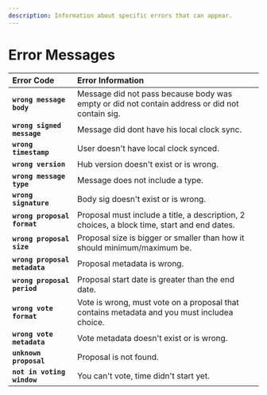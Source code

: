 ```yaml
---
description: Information about specific errors that can appear.
---
```


# Error Messages

| **Error Code** | **Error Information** |
| :--- | :--- |
| **`wrong message body`** | Message did not pass because body was empty or did not contain address or did not contain sig. |
| **`wrong signed message`** | Message did dont have his local clock sync.  |
| **`wrong timestamp`** | User doesn't have local clock synced. |
| **`wrong version`** | Hub version doesn't exist or is wrong. |
| **`wrong message type`** | Message does not include a type. |
| **`wrong signature`** | Body sig doesn't exist or is wrong. |
| **`wrong proposal format`** | Proposal must include a title, a description, 2 choices, a block time, start and end dates.  |
| **`wrong proposal size`** | Proposal size is bigger or smaller than how it should minimum/maximum be. |
| **`wrong proposal metadata`** | Proposal metadata is wrong. |
| **`wrong proposal period`** | Proposal start date is greater than the end date. |
| **`wrong vote format`** | Vote is wrong, must vote on a proposal that contains metadata and you must includea choice. |
| **`wrong vote metadata`** | Vote metadata doesn't exist or is wrong. |
| **`unknown proposal`** | Proposal is not found. |
| **`not in voting window`** | You can't vote, time didn't start yet. |


